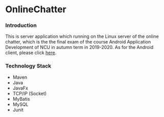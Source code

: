 # OnlineChatter

### Introduction

This is server application which running on the Linux server of the online chatter, which is the the final exam of the course Android Application Development of NCU in autumn term in 2019-2020. As for the Android client, please click [here](https://github.com/qinglew/OnlineChatting).

### Technology Stack

* Maven
* Java
* JavaFx
* TCP/IP (Socket)
* MyBatis
* MySQL
* Junit

